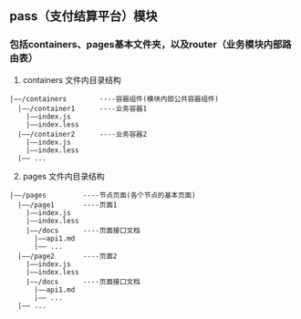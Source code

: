 ## pass（支付结算平台）模块

### 包括containers、pages基本文件夹，以及router（业务模块内部路由表）

1. containers 文件内目录结构

```base
|——/containers        ----容器组件(模块内部公共容器组件)
  |——/container1      ----业务容器1
    |——index.js
    |——index.less
  |——/container2      ----业务容器2
    |——index.js
    |——index.less
  |—— ...
```

2. pages 文件内目录结构

```base
|——/pages         ----节点页面(各个节点的基本页面)
  |——/page1       ----页面1
    |——index.js
    |——index.less
    |——/docs      ----页面接口文档
      |——api1.md   	
      |—— ...
  |——/page2       ----页面2
    |——index.js
    |——index.less
    |——/docs      ----页面接口文档
      |——api1.md   	
      |—— ...	
  |—— ...
```